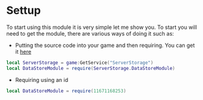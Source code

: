 # Settup

To start using this module it is very simple let me show you.
To start you will need to get the module, there are various ways of doing it such as:
 * Putting the source code into your game and then requiring. You can get it [here]("https://github.com/NameTakenBonk/SuphisDataStoreModule/releases")
 ```lua
local ServerStorage = game:GetService("ServerStorage")
local DataStoreModule = require(ServerStorage.DataStoreModule)
 ```
 * Requiring using an id
```lua
local DataStoreModule = require(11671168253)
```

